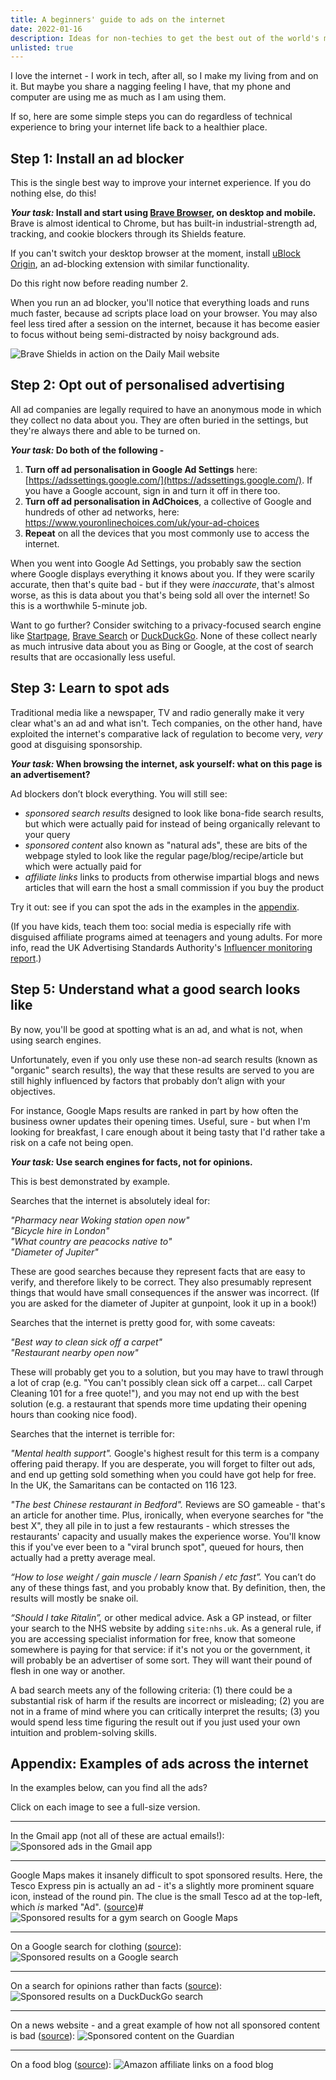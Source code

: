 ```yaml
---
title: A beginners' guide to ads on the internet
date: 2022-01-16
description: Ideas for non-techies to get the best out of the world's most powerful tool.
unlisted: true
---
```


I love the internet - I work in tech, after all, so I make my living from and on it. But maybe you share a nagging feeling I have, that my phone and computer are using me as much as I am using them.

If so, here are some simple steps you can do regardless of technical experience to bring your internet life back to a healthier place.

## Step 1: Install an ad blocker

This is the single best way to improve your internet experience. If you do nothing else, do this!

**_Your task:_ Install and start using [Brave Browser](https://brave.com/), on desktop and mobile.** Brave is almost identical to Chrome, but has built-in industrial-strength ad, tracking, and cookie blockers through its Shields feature.

If you can't switch your desktop browser at the moment, install [uBlock Origin](https://github.com/gorhill/uBlock#ublock-origin), an ad-blocking extension with similar functionality.

Do this right now before reading number 2.

When you run an ad blocker, you'll notice that everything loads and runs much faster, because ad scripts place load on your browser. You may also feel less tired after a session on the internet, because it has become easier to focus without being semi-distracted by noisy background ads.

![Brave Shields in action on the Daily Mail website](/static/img/dailymail-brave-shields.png)

## Step 2: Opt out of personalised advertising

All ad companies are legally required to have an anonymous mode in which they collect no data about you. They are often buried in the settings, but they're always there and able to be turned on.

**_Your task:_ Do both of the following -**

1. **Turn off ad personalisation in Google Ad Settings** here: [https://adssettings.google.com/](https://adssettings.google.com/). If you have a Google account, sign in and turn it off in there too.
2. **Turn off ad personalisation in AdChoices**, a collective of Google and hundreds of other ad networks, here: https://www.youronlinechoices.com/uk/your-ad-choices
3. **Repeat** on all the devices that you most commonly use to access the internet.

When you went into Google Ad Settings, you probably saw the section where Google displays everything it knows about you. If they were scarily accurate, then that's quite bad - but if they were _inaccurate_, that's almost worse, as this is data about you that's being sold all over the internet! So this is a worthwhile 5-minute job.

Want to go further? Consider switching to a privacy-focused search engine like [Startpage](https://startpage.com), [Brave Search](https://search.brave.com) or [DuckDuckGo](https://duckduckgo.com). None of these collect nearly as much intrusive data about you as Bing or Google, at the cost of search results that are occasionally less useful.

## Step 3: Learn to spot ads

Traditional media like a newspaper, TV and radio generally make it very clear what's an ad and what isn't. Tech companies, on the other hand, have exploited the internet's comparative lack of regulation to become very, _very_ good at disguising sponsorship.

**_Your task:_ When browsing the internet, ask yourself: what on this page is an advertisement?**

Ad blockers don’t block everything. You will still see:

- _sponsored search results_ designed to look like bona-fide search results, but which were actually paid for instead of being organically relevant to your query
- _sponsored content_ also known as "natural ads", these are bits of the webpage styled to look like the regular page/blog/recipe/article but which were actually paid for
- _affiliate links_ links to products from otherwise impartial blogs and news articles that will earn the host a small commission if you buy the product

Try it out: see if you can spot the ads in the examples in the [appendix](#ads).

(If you have kids, teach them too: social media is especially rife with disguised affiliate programs aimed at teenagers and young adults. For more info, read the UK Advertising Standards Authority's [Influencer monitoring report](https://www.asa.org.uk/resource/influencer-monitoring-report-march-2021.html).)

## Step 5: Understand what a good search looks like

By now, you'll be good at spotting what is an ad, and what is not, when using search engines.

Unfortunately, even if you only use these non-ad search results (known as "organic" search results), the way that these results are served to you are still highly influenced by factors that probably don’t align with your objectives.

For instance, Google Maps results are ranked in part by how often the business owner updates their opening times. Useful, sure - but when I'm looking for breakfast, I care enough about it being tasty that I'd rather take a risk on a cafe not being open.

**_Your task:_ Use search engines for facts, not for opinions.**

This is best demonstrated by example.

Searches that the internet is absolutely ideal for:

_"Pharmacy near Woking station open now"_<br/>
_"Bicycle hire in London"_<br/>
_"What country are peacocks native to"_<br/>
_"Diameter of Jupiter"_

These are good searches because they represent facts that are easy to verify, and therefore likely to be correct. They also presumably represent things that would have small consequences if the answer was incorrect. (If you are asked for the diameter of Jupiter at gunpoint, look it up in a book!)

Searches that the internet is pretty good for, with some caveats:

_"Best way to clean sick off a carpet"_<br/>
_"Restaurant nearby open now"_

These will probably get you to a solution, but you may have to trawl through a lot of crap (e.g. "You can't possibly clean sick off a carpet... call Carpet Cleaning 101 for a free quote!"), and you may not end up with the best solution (e.g. a restaurant that spends more time updating their opening hours than cooking nice food).

Searches that the internet is terrible for:

_"Mental health support"._
Google's highest result for this term is a company offering paid therapy. If you are desperate, you will forget to filter out ads, and end up getting sold something when you could have got help for free. In the UK, the Samaritans can be contacted on 116 123.

_"The best Chinese restaurant in Bedford"._ Reviews are SO gameable - that's an article for another time. Plus, ironically, when everyone searches for "the best X", they all pile in to just a few restaurants - which stresses the restaurants' capacity and usually makes the experience worse. You'll know this if you've ever been to a "viral brunch spot", queued for hours, then actually had a pretty average meal.

_“How to lose weight / gain muscle / learn Spanish / etc fast”._ You can’t do any of these things fast, and you probably know that. By definition, then, the results will mostly be snake oil.

_“Should I take Ritalin”,_ or other medical advice. Ask a GP instead, or filter your search to the NHS website by adding `site:nhs.uk`. As a general rule, if you are accessing specialist information for free, know that someone somewhere is paying for that service: if it's not you or the government, it will probably be an advertiser of some sort. They will want their pound of flesh in one way or another.

A bad search meets any of the following criteria: (1) there could be a substantial risk of harm if the results are incorrect or misleading; (2) you are not in a frame of mind where you can critically interpret the results; (3) you would spend less time figuring the result out if you just used your own intuition and problem-solving skills.

<h2 id='ads'>Appendix: Examples of ads across the internet</h2>

In the examples below, can you find all the ads?

Click on each image to see a full-size version.

---

In the Gmail app (not all of these are actual emails!):
![Sponsored ads in the Gmail app](/static/img/gmail-sponsored-ads.png)

---

Google Maps makes it insanely difficult to spot sponsored results. Here, the Tesco Express pin is actually an ad - it's a slightly more prominent square icon, instead of the round pin. The clue is the small Tesco ad at the top-left, which _is_ marked "Ad". ([source](https://www.google.com/maps/search/food+shop/@51.4140281,-0.0679134,15z/data=!4m2!2m1!6e6!5m1!1e4))#
![Sponsored results for a gym search on Google Maps](/static/img/google-maps-sponsored-result.png)

---

On a Google search for clothing ([source](https://www.google.com/search?q=slim+fit+t-shirts)):
![Sponsored results on a Google search](/static/img/google-sponsored-search-results.png)

---

On a search for opinions rather than facts ([source](https://duckduckgo.com/?q=how+often+should+you+work+out&t=h_&ia=web)):
![Sponsored results on a DuckDuckGo search](/static/img/duckduckgo-sponsored-search-results.png)

---

On a news website - and a great example of how not all sponsored content is bad ([source](https://theguardian.com)):
![Sponsored content on the Guardian](/static/img/guardian-sponsored-content.png)

---

On a food blog ([source](https://toriavey.com/toris-kitchen/lemon-ginger-cider-vinegar-infusion/)):
![Amazon affiliate links on a food blog](/static/img/amazon-affiliate.png)
